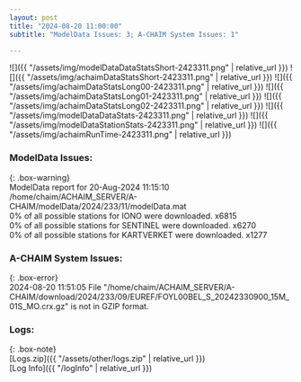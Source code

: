 ```yaml
---
layout: post
title: "2024-08-20 11:00:00"
subtitle: "ModelData Issues: 3; A-CHAIM System Issues: 1"

---
```


![]({{ "/assets/img/modelDataDataStatsShort-2423311.png" | relative_url }})
![]({{ "/assets/img/achaimDataStatsShort-2423311.png" | relative_url }})
![]({{ "/assets/img/achaimDataStatsLong00-2423311.png" | relative_url }})
![]({{ "/assets/img/achaimDataStatsLong01-2423311.png" | relative_url }})
![]({{ "/assets/img/achaimDataStatsLong02-2423311.png" | relative_url }})
![]({{ "/assets/img/modelDataDataStats-2423311.png" | relative_url }})
![]({{ "/assets/img/modelDataStationStats-2423311.png" | relative_url }})
![]({{ "/assets/img/achaimRunTime-2423311.png" | relative_url }})


### ModelData Issues:  
  
{: .box-warning}  
 ModelData report for 20-Aug-2024 11:15:10   
 /home/chaim/ACHAIM_SERVER/A-CHAIM/modelData/2024/233/11/modelData.mat   
 0% of all possible stations for IONO were downloaded. x6815   
 0% of all possible stations for SENTINEL were downloaded. x6270   
 0% of all possible stations for KARTVERKET were downloaded. x1277   
  
### A-CHAIM System Issues:  
  
{: .box-error}  
2024-08-20 11:51:05 File "/home/chaim/ACHAIM_SERVER/A-CHAIM/download/2024/233/09/EUREF/FOYL00BEL_S_20242330900_15M_01S_MO.crx.gz" is not in GZIP format.  

### Logs:  
  
{: .box-note}  
[Logs.zip]({{ "/assets/other/logs.zip" | relative_url }})  
[Log Info]({{ "/logInfo" | relative_url }})  
